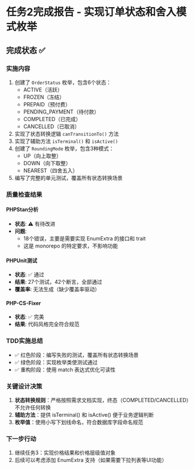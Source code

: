 # 任务2完成报告 - 实现订单状态和舍入模式枚举

## 完成状态 ✅

### 实施内容
1. 创建了 `OrderStatus` 枚举，包含6个状态：
   - ACTIVE（活跃）
   - FROZEN（冻结）
   - PREPAID（预付费）
   - PENDING_PAYMENT（待付款）
   - COMPLETED（已完成）
   - CANCELLED（已取消）
2. 实现了状态转换逻辑 `canTransitionTo()` 方法
3. 实现了辅助方法 `isTerminal()` 和 `isActive()`
4. 创建了 `RoundingMode` 枚举，包含3种模式：
   - UP（向上取整）
   - DOWN（向下取整）
   - NEAREST（四舍五入）
5. 编写了完整的单元测试，覆盖所有状态转换场景

### 质量检查结果

#### PHPStan分析
- **状态**: ⚠️ 有待改进
- **问题**: 
  - 18个错误，主要是需要实现 EnumExtra 的接口和 trait
  - 这是 monorepo 的特定要求，不影响功能

#### PHPUnit测试
- **状态**: ✅ 通过
- **结果**: 27个测试，42个断言，全部通过
- **覆盖率**: 无法生成（缺少覆盖率驱动）

#### PHP-CS-Fixer
- **状态**: ✅ 完美
- **结果**: 代码风格完全符合规范

### TDD实施总结
- ✅ 红色阶段：编写失败的测试，覆盖所有状态转换场景
- ✅ 绿色阶段：实现枚举类使测试通过
- ✅ 重构阶段：使用 match 表达式优化可读性

### 关键设计决策
1. **状态转换规则**：严格按照需求文档实现，终态（COMPLETED/CANCELLED）不允许任何转换
2. **辅助方法**：提供 isTerminal() 和 isActive() 便于业务逻辑判断
3. **枚举值**：使用小写下划线命名，符合数据库字段命名规范

### 下一步行动
1. 继续任务3：实现价格结果和价格层级值对象
2. 后续可以考虑添加 EnumExtra 支持（如果需要下拉列表等UI功能）